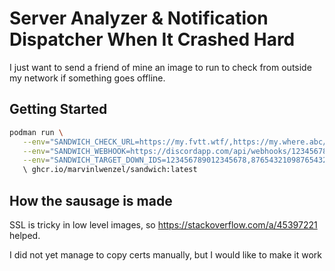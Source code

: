 # Server Analyzer & Notification Dispatcher When It Crashed Hard

I just want to send a friend of mine an image to run to check from outside my network if something goes offline.

## Getting Started

```bash
podman run \
   --env="SANDWICH_CHECK_URL=https://my.fvtt.wtf/,https://my.where.abc/" \
   --env="SANDWICH_WEBHOOK=https://discordapp.com/api/webhooks/1234567890123456789/xxxxxxxxx_xxxxxxxxxxxxxxxxxxxxxxxxx_xxxxxxxxxxxxxxxxxxxxxxxxxxxxxxxx,https://discordapp.com/api/webhooks/0034567890123456789/xxxxxxxxx_xxxxxxxxxxxxxxxxxxxxxxxxx_xxxxxxxxxxxxxxxxxxxxxxxxxxxxxxxx" \
   --env="SANDWICH_TARGET_DOWN_IDS=123456789012345678,8765432109876543210" 
   \ ghcr.io/marvinlwenzel/sandwich:latest
```

## How the sausage is made

SSL is tricky in low level images, so https://stackoverflow.com/a/45397221 helped.

I did not yet manage to copy certs manually, but I would like to make it work